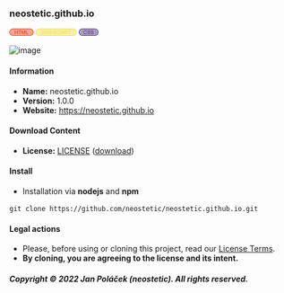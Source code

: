 ### neostetic.github.io
![image](https://raw.githubusercontent.com/neostetic/neostetic/main/assets/tag_html.png)
![image](https://raw.githubusercontent.com/neostetic/neostetic/main/assets/tag_javascript.png)
![image](https://raw.githubusercontent.com/neostetic/neostetic/main/assets/tag_css.png)

![image](https://user-images.githubusercontent.com/83291717/168477076-3893502d-06fc-45df-aab1-c8186efb4092.png)

#### Information
 - **Name:** neostetic.github.io
 - **Version:** 1.0.0
 - **Website:** https://neostetic.github.io
#### Download Content
 - **License:** [LICENSE](https://github.com/neostetic/template/blob/main/LICENSE) ([download](https://github.com/neostetic/template/raw/main/LICENSE))
#### Install
 - Installation via **nodejs** and **npm**
```
git clone https://github.com/neostetic/neostetic.github.io.git
```
#### Legal actions
 - Please, before using or cloning this project, read our [License Terms](https://github.com/RobuxRoll/casino-dev/blob/main/LICENSE).
 - **By cloning, you are agreeing to the license and its intent.**

##### Copyright © 2022 Jan Poláček (neostetic). All rights reserved.
